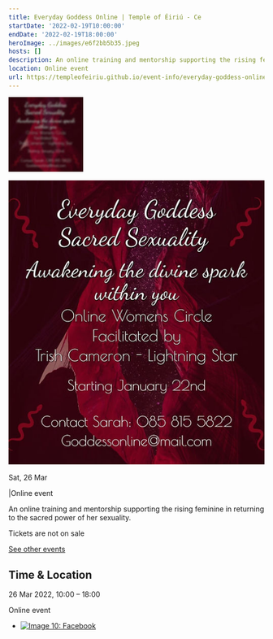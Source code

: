 ```yaml
---
title: Everyday Goddess Online | Temple of Éiriú - Ce
startDate: '2022-02-19T10:00:00'
endDate: '2022-02-19T18:00:00'
heroImage: ../images/e6f2bb5b35.jpeg
hosts: []
description: An online training and mentorship supporting the rising feminine in returning to the sacred power of her sexuality.
location: Online event
url: https://templeofeiriu.github.io/event-info/everyday-goddess-online-2022-03-26-10-00
---
```


![Image 8: Everyday Goddess Online](../images/e6f2bb5b35.jpeg)

![Image 9: Everyday Goddess Online](../images/76c9e925c0.jpeg)

Sat, 26 Mar

|Online event


An online training and mentorship supporting the rising feminine in returning to the sacred power of her sexuality.

Tickets are not on sale

[See other events](https://templeofeiriu.github.io/)

Time & Location
---------------

26 Mar 2022, 10:00 – 18:00

Online event


*   [![Image 10: Facebook](https://templeofeiriu.github.io/event-info/everyday-goddess-online-2022-03-26-10-00)](https://www.facebook.com/templeofeiriu)


